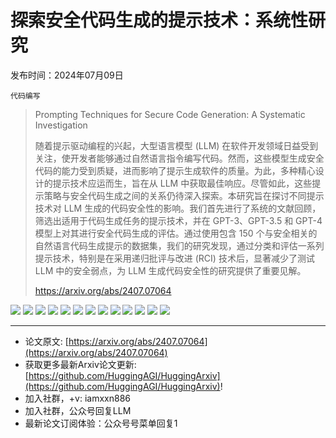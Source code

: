 # 探索安全代码生成的提示技术：系统性研究
发布时间：2024年07月09日

`代码编写`
> Prompting Techniques for Secure Code Generation: A Systematic Investigation
>
> 随着提示驱动编程的兴起，大型语言模型 (LLM) 在软件开发领域日益受到关注，使开发者能够通过自然语言指令编写代码。然而，这些模型生成安全代码的能力受到质疑，进而影响了提示生成软件的质量。为此，多种精心设计的提示技术应运而生，旨在从 LLM 中获取最佳响应。尽管如此，这些提示策略与安全代码生成之间的关系仍待深入探索。本研究旨在探讨不同提示技术对 LLM 生成的代码安全性的影响。我们首先进行了系统的文献回顾，筛选出适用于代码生成任务的提示技术，并在 GPT-3、GPT-3.5 和 GPT-4 模型上对其进行安全代码生成的评估。通过使用包含 150 个与安全相关的自然语言代码生成提示的数据集，我们的研究发现，通过分类和评估一系列提示技术，特别是在采用递归批评与改进 (RCI) 技术后，显著减少了测试 LLM 中的安全弱点，为 LLM 生成代码安全性的研究提供了重要见解。
>
> https://arxiv.org/abs/2407.07064

![](https://raw.githubusercontent.com/HuggingAGI/HuggingArxiv/main/paper_images/2407.07064/slr.png)
![](https://raw.githubusercontent.com/HuggingAGI/HuggingArxiv/main/paper_images/2407.07064/taxonomy.png)
![](https://raw.githubusercontent.com/HuggingAGI/HuggingArxiv/main/paper_images/2407.07064/zero-and-few-shot.png)
![](https://raw.githubusercontent.com/HuggingAGI/HuggingArxiv/main/paper_images/2407.07064/rci-and-progressive-hint.png)
![](https://raw.githubusercontent.com/HuggingAGI/HuggingArxiv/main/paper_images/2407.07064/least-to-most-1-and-2.png)
![](https://raw.githubusercontent.com/HuggingAGI/HuggingArxiv/main/paper_images/2407.07064/self-planning-1-and-2.png)
![](https://raw.githubusercontent.com/HuggingAGI/HuggingArxiv/main/paper_images/2407.07064/zero-and-cot.png)
![](https://raw.githubusercontent.com/HuggingAGI/HuggingArxiv/main/paper_images/2407.07064/self-consistency-and-explanation.png)
![](https://raw.githubusercontent.com/HuggingAGI/HuggingArxiv/main/paper_images/2407.07064/persona-narrow.png)
![](https://raw.githubusercontent.com/HuggingAGI/HuggingArxiv/main/paper_images/2407.07064/methodology.png)
![](https://raw.githubusercontent.com/HuggingAGI/HuggingArxiv/main/paper_images/2407.07064/heat_map-gpt3-blue.png)
![](https://raw.githubusercontent.com/HuggingAGI/HuggingArxiv/main/paper_images/2407.07064/heat_map-gpt3_5-blue.png)
![](https://raw.githubusercontent.com/HuggingAGI/HuggingArxiv/main/paper_images/2407.07064/heat_map-gpt4-blue.png)

<hr />

- 论文原文: [https://arxiv.org/abs/2407.07064](https://arxiv.org/abs/2407.07064)
- 获取更多最新Arxiv论文更新: [https://github.com/HuggingAGI/HuggingArxiv](https://github.com/HuggingAGI/HuggingArxiv)!
- 加入社群，+v: iamxxn886
- 加入社群，公众号回复LLM
- 最新论文订阅体验：公众号号菜单回复1